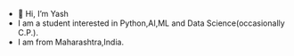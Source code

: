 - 👋 Hi, I’m Yash
-  I am a student interested in Python,AI,ML and Data Science(occasionally C.P.).
-  I am from Maharashtra,India.

<!---
sulkysulker/sulkysulker is a ✨ special ✨ repository because its `README.md` (this file) appears on your GitHub profile.
You can click the Preview link to take a look at your changes.
--->
